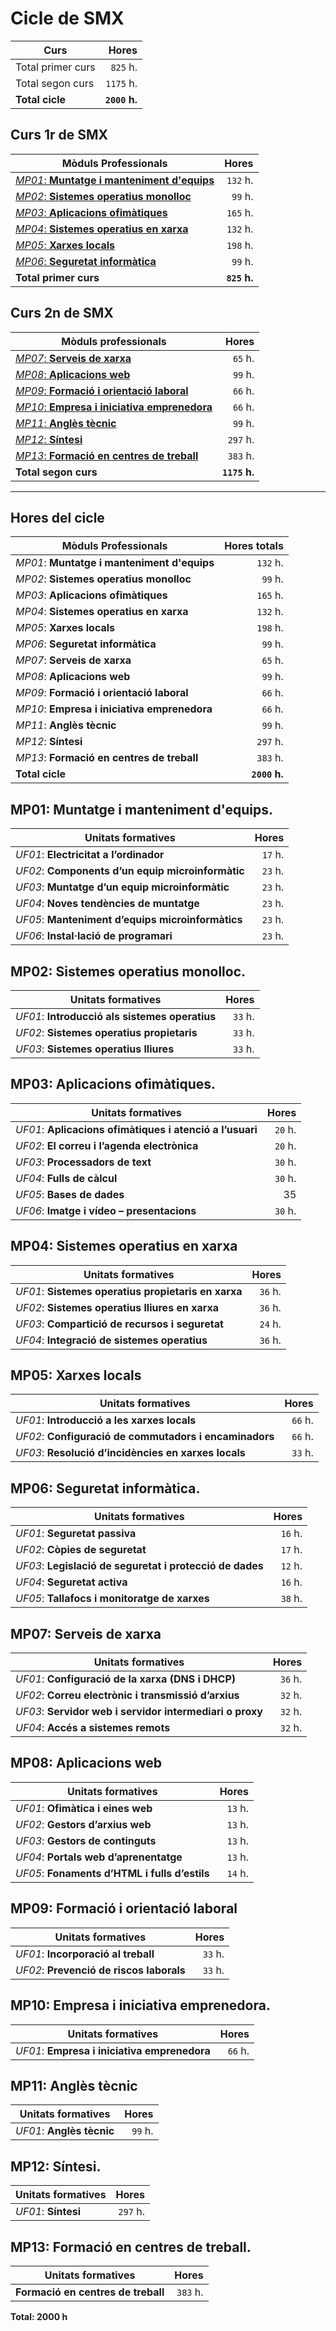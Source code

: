 # Cicle de SMX

|**Curs**|**Hores**|
|----|----:|
|Total primer curs|```825``` h.|
|Total segon curs|```1175``` h.|
|**Total cicle**|**```2000``` h.**|

## Curs 1r de SMX

|**Mòduls Professionals**|**Hores**|
|----|----:|
|[*MP01*: **Muntatge i manteniment d'equips**](#mp01-muntatge-i-manteniment-dequips)|```132``` h.|
|[*MP02*: **Sistemes operatius monolloc**](#mp02-sistemes-operatius-monolloc)|```99``` h.|
|[*MP03*: **Aplicacions ofimàtiques**](#mp03-aplicacions-ofimàtiques)|```165``` h.|
|[*MP04*: **Sistemes operatius en xarxa**](#mp04-sistemes-operatius-en-xarxa)|```132``` h.|
|[*MP05*: **Xarxes locals**](#mp05-xarxes-locals)|```198``` h.|
|[*MP06*: **Seguretat informàtica**](#mp06-seguretat-informàtica)|```99``` h.|
|**Total primer curs**|**```825``` h.**|

## Curs 2n de SMX
|Mòduls professionals|Hores|
|----|----:|
|[*MP07*: **Serveis de xarxa**](#mp07-serveis-de-xarxa)|```65``` h.|
|[*MP08*: **Aplicacions web**](#mp08-aplicacions-web)|```99``` h.|
|[*MP09*: **Formació i orientació laboral**](#mp09-formació-i-orientació-laboral)|```66``` h.|
|[*MP10*: **Empresa i iniciativa emprenedora**](#mp10-empresa-i-iniciativa-emprenedora)|```66``` h.|
|[*MP11*: **Anglès tècnic**](#mp11-anglès-tècnic)|```99``` h.|
|[*MP12*: **Síntesi**](#mp12-síntesi)|```297``` h.|
|[*MP13*: **Formació en centres de treball**](#mp13-formació-en-centres-de-treball)|```383``` h.|
|**Total segon curs**|**```1175``` h.**|

<hr>

## Hores del cicle

|Mòduls Professionals|Hores totals|
|----|----:|
|*MP01*: **Muntatge i manteniment d'equips**|```132``` h.|
|*MP02*: **Sistemes operatius monolloc**|```99``` h.|
|*MP03*: **Aplicacions ofimàtiques**|```165``` h.|
|*MP04*: **Sistemes operatius en xarxa**|```132``` h.|
|*MP05*: **Xarxes locals**|```198``` h.|
|*MP06*: **Seguretat informàtica**|```99``` h.|
|*MP07*: **Serveis de xarxa**|```65``` h.|
|*MP08*: **Aplicacions web**|```99``` h.|
|*MP09*: **Formació i orientació laboral**|```66``` h.|
|*MP10*: **Empresa i iniciativa emprenedora**|```66``` h.|
|*MP11*: **Anglès tècnic**|```99``` h.|
|*MP12*: **Síntesi**|```297``` h.|
|*MP13*: **Formació en centres de treball**|```383``` h.|
|**Total cicle**|**```2000``` h.**|

## MP01: Muntatge i manteniment d'equips.

|Unitats formatives|Hores|
|---|---:|
|*UF01*: **Electricitat a l’ordinador**|```17``` h.|
|*UF02*: **Components d’un equip microinformàtic**|```23``` h.|
|*UF03*: **Muntatge d’un equip microinformàtic**|```23``` h.|
|*UF04*: **Noves tendències de muntatge**|```23``` h.|
|*UF05*: **Manteniment d’equips microinformàtics**|```23``` h.|
|*UF06*: **Instal·lació de programari**|```23``` h.|

## MP02: Sistemes operatius monolloc.

|Unitats formatives|Hores|
|---|---:|
|*UF01*: **Introducció als sistemes operatius**|```33``` h.|
|*UF02*: **Sistemes operatius propietaris**|```33``` h.|
|*UF03*: **Sistemes operatius lliures**|```33``` h.|

## MP03: Aplicacions ofimàtiques.

|Unitats formatives|Hores|
|---|---:|
|*UF01*: **Aplicacions ofimàtiques i atenció a l’usuari**|```20``` h.|
|*UF02*: **El correu i l’agenda electrònica**|```20``` h.|
|*UF03*: **Processadors de text**|```30``` h.|
|*UF04*: **Fulls de càlcul**|```30``` h.|
|*UF05*: **Bases de dades**|35|
|*UF06*: **Imatge i vídeo – presentacions**|```30``` h.|

## MP04: Sistemes operatius en xarxa

|Unitats formatives|Hores|
|---|---:|
|*UF01*: **Sistemes operatius propietaris en xarxa**|```36``` h.|
|*UF02*: **Sistemes operatius lliures en xarxa**|```36``` h.|
|*UF03*: **Compartició de recursos i seguretat**|```24``` h.|
|*UF04*: **Integració de sistemes operatius**|```36``` h.|


## MP05: Xarxes locals

|Unitats formatives|Hores|
|---|---:|
|*UF01*: **Introducció a les xarxes locals**|```66``` h.|
|*UF02*: **Configuració de commutadors i encaminadors**|```66``` h.|
|*UF03*: **Resolució d’incidències en xarxes locals**|```33``` h.|


## MP06: Seguretat informàtica.

|Unitats formatives|Hores|
|---|---:|
|*UF01*: **Seguretat passiva**|```16``` h.|
|*UF02*: **Còpies de seguretat**|```17``` h.|
|*UF03*: **Legislació de seguretat i protecció de dades**|```12``` h.|
|*UF04*: **Seguretat activa**|```16``` h.|
|*UF05*: **Tallafocs i monitoratge de xarxes**|```38``` h.|

## MP07: Serveis de xarxa

|Unitats formatives|Hores|
|---|---:|
|*UF01*: **Configuració de la xarxa (DNS i DHCP)**|```36``` h.|
|*UF02*: **Correu electrònic i transmissió d’arxius**|```32``` h.|
|*UF03*: **Servidor web i servidor intermediari o proxy**|```32``` h.|
|*UF04*: **Accés a sistemes remots**|```32``` h.|

## MP08: Aplicacions web

|Unitats formatives|Hores|
|---|---:|
|*UF01*: **Ofimàtica i eines web**|```13``` h.|
|*UF02*: **Gestors d’arxius web**|```13``` h.|
|*UF03*: **Gestors de continguts**|```13``` h.|
|*UF04*: **Portals web d’aprenentatge**|```13``` h.|
|*UF05*: **Fonaments d’HTML i fulls d’estils**|```14``` h.|

## MP09: Formació i orientació laboral          

|Unitats formatives|Hores|
|---|---:|
|*UF01*: **Incorporació al treball**|```33``` h.|
|*UF02*: **Prevenció de riscos laborals**|```33``` h.|


## MP10: Empresa i iniciativa emprenedora.

|Unitats formatives|Hores|
|---|---:|
|*UF01*: **Empresa i iniciativa emprenedora**|```66``` h.|


## MP11: Anglès tècnic

|Unitats formatives|Hores|
|---|---:|
|*UF01*: **Anglès tècnic**|```99``` h.|

## MP12: Síntesi.

|Unitats formatives|Hores|
|---|---:|
|*UF01*: **Síntesi**|```297``` h.|

## MP13: Formació en centres de treball.

|Unitats formatives|Hores|
|---|---:|
|**Formació en centres de treball**|```383``` h.|

**Total: 2000 h**



